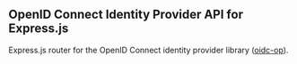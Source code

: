 ## OpenID Connect Identity Provider API for Express.js

Express.js router for the OpenID Connect identity provider library
([oidc-op](https://github.com/anvilresearch/oidc-op)).

